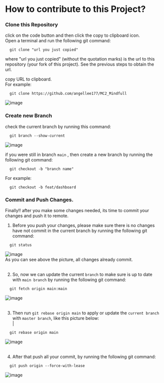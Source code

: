 # How to contribute to this Project?

### Clone this Repository
click on the code button and then click the copy to clipboard icon.  <br/>
Open a terminal and run the following git command: <br/>

  ```
    git clone "url you just copied"   
  ```  
where "url you just copied" (without the quotation marks) is the url to this repository (your fork of this project). See the previous steps to obtain the url.  <br/>

copy URL to clipboard. <br/>
For example:  <br/>

  ```
    git clone https://github.com/angellee177/MC2_Mindfull
   ```  
![image](https://user-images.githubusercontent.com/40418196/177019117-fab748fd-37f0-4cd0-9aa4-0bf151761784.png) <br/>

### Create new Branch
check the current branch by running this command: <br/>
  ```
    git branch --show-current
  ``` 
![image](https://user-images.githubusercontent.com/40418196/177019198-f22ba5aa-c3e0-44f5-93c6-d527179acef8.png)<br/>

if you were still in branch `main` , then create a new branch by running the following git command: <br/>
  ```
    git checkout -b "branch name"
  ``` 
For example: <br/>
  ```
    git checkout -b feat/dashboard
  ``` 
  
### Commit and Push Changes.
Finally!! after you make some changes needed, its time to commit your changes and push it to remote. <br/>
1. Before you push your changes, please make sure there is no changes have not commit in the current branch by running the following git command: <br/>
  ```
    git status
  ``` 
![image](https://user-images.githubusercontent.com/40418196/177019327-6196e58d-5b2b-4b42-b747-0dd560723f0d.png) <br/>
   As you can see above the picture, all changes already commit. <br/><br/>                                                

2.  So, now we can update the current `branch` to make sure is up to date with `main branch` by running the following git command: <br/>
  ```
    git fetch origin main:main
  ``` 
![image](https://user-images.githubusercontent.com/40418196/177019400-1b2d3014-9c93-4087-a7ea-6cd26d610134.png) <br/><br/>

3. Then run `git rebase origin main` to apply or update the `current branch` with `master branch`, like this picture below: <br/>|
  ```
    git rebase origin main
  ``` 
![image](https://user-images.githubusercontent.com/40418196/177019492-84f563c9-a2f3-4cc7-805d-9c39d8633a55.png) <br/><br/>

4. After that push all your commit, by running the following git command: <br/>
  ```
    git push origin --force-with-lease
  ``` 
![image](https://user-images.githubusercontent.com/40418196/177019566-269e07fa-a326-43a3-8a40-67434cea5823.png)



